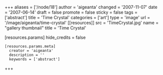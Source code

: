+++
aliases = ['/node/18']
author = 'aigeanta'
changed = '2007-11-07'
date = '2007-06-14'
draft = false
promote = false
sticky = false
tags = ['abstract']
title = 'Time Crystal'
categories = ['art']
type = 'image'
url = '/image/aigeanta/time-crystal'
[[resources]]
  src = 'TimeCrystal.jpg'
  name = "gallery thumbnail"
  title = 'Time Crystal'

  [resources.params]
    hide_credits = false

    [resources.params.meta]
      creator = 'aigeanta'
      description = ''
      keywords = ['abstract']
+++
